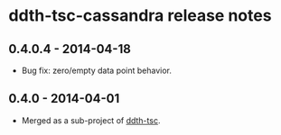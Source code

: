 ddth-tsc-cassandra release notes
================================

0.4.0.4 - 2014-04-18
--------------------
- Bug fix: zero/empty data point behavior.


0.4.0 - 2014-04-01
------------------
- Merged as a sub-project of [ddth-tsc](https://github.com/DDTH/ddth-tsc).
